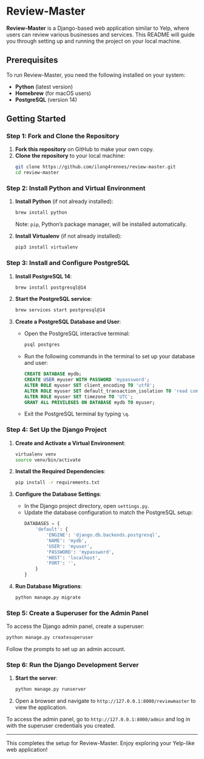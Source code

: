 # Review-Master

**Review-Master** is a Django-based web application similar to Yelp, where users can review various businesses and services. This README will guide you through setting up and running the project on your local machine.

## Prerequisites

To run Review-Master, you need the following installed on your system:

- **Python** (latest version)
- **Homebrew** (for macOS users)
- **PostgreSQL** (version 14)

## Getting Started

### Step 1: Fork and Clone the Repository

1. **Fork this repository** on GitHub to make your own copy.
2. **Clone the repository** to your local machine:
   ```bash
   git clone https://github.com/ilong4rennes/review-master.git
   cd review-master
   ```

### Step 2: Install Python and Virtual Environment

1. **Install Python** (if not already installed):
   ```bash
   brew install python
   ```

   Note: `pip`, Python’s package manager, will be installed automatically.

2. **Install Virtualenv** (if not already installed):
   ```bash
   pip3 install virtualenv
   ```

### Step 3: Install and Configure PostgreSQL

1. **Install PostgreSQL 14**:
   ```bash
   brew install postgresql@14
   ```

2. **Start the PostgreSQL service**:
   ```bash
   brew services start postgresql@14
   ```

3. **Create a PostgreSQL Database and User**:

   - Open the PostgreSQL interactive terminal:
     ```bash
     psql postgres
     ```

   - Run the following commands in the terminal to set up your database and user:
     ```sql
     CREATE DATABASE mydb;
     CREATE USER myuser WITH PASSWORD 'mypassword';
     ALTER ROLE myuser SET client_encoding TO 'utf8';
     ALTER ROLE myuser SET default_transaction_isolation TO 'read committed';
     ALTER ROLE myuser SET timezone TO 'UTC';
     GRANT ALL PRIVILEGES ON DATABASE mydb TO myuser;
     ```

   - Exit the PostgreSQL terminal by typing `\q`.

### Step 4: Set Up the Django Project

1. **Create and Activate a Virtual Environment**:
   ```bash
   virtualenv venv
   source venv/bin/activate
   ```

2. **Install the Required Dependencies**:
   ```bash
   pip install -r requirements.txt
   ```

3. **Configure the Database Settings**:
   - In the Django project directory, open `settings.py`.
   - Update the database configuration to match the PostgreSQL setup:
     ```python
     DATABASES = {
         'default': {
             'ENGINE': 'django.db.backends.postgresql',
             'NAME': 'mydb',
             'USER': 'myuser',
             'PASSWORD': 'mypassword',
             'HOST': 'localhost',
             'PORT': '',
         }
     }
     ```

4. **Run Database Migrations**:
   ```bash
   python manage.py migrate
   ```

### Step 5: Create a Superuser for the Admin Panel

To access the Django admin panel, create a superuser:

```bash
python manage.py createsuperuser
```

Follow the prompts to set up an admin account.

### Step 6: Run the Django Development Server

1. **Start the server**:
   ```bash
   python manage.py runserver
   ```

2. Open a browser and navigate to `http://127.0.0.1:8000/reviewmaster` to view the application.

To access the admin panel, go to `http://127.0.0.1:8000/admin` and log in with the superuser credentials you created.

---

This completes the setup for Review-Master. Enjoy exploring your Yelp-like web application!
